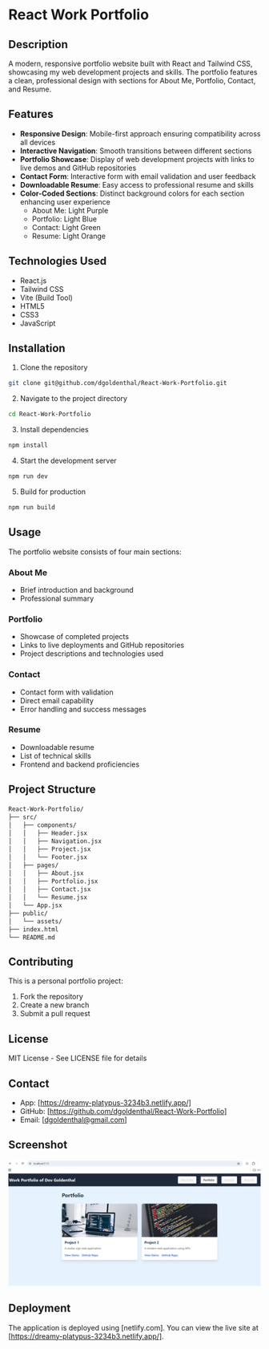 # React Work Portfolio

## Description

A modern, responsive portfolio website built with React and Tailwind CSS, showcasing my web development projects and skills. 
The portfolio features a clean, professional design with sections for About Me, Portfolio, Contact, and Resume.

## Features

- **Responsive Design**: Mobile-first approach ensuring compatibility across all devices
- **Interactive Navigation**: Smooth transitions between different sections
- **Portfolio Showcase**: Display of web development projects with links to live demos and GitHub repositories
- **Contact Form**: Interactive form with email validation and user feedback
- **Downloadable Resume**: Easy access to professional resume and skills
- **Color-Coded Sections**: Distinct background colors for each section enhancing user experience
  - About Me: Light Purple
  - Portfolio: Light Blue
  - Contact: Light Green
  - Resume: Light Orange

## Technologies Used

- React.js
- Tailwind CSS
- Vite (Build Tool)
- HTML5
- CSS3
- JavaScript

## Installation

1. Clone the repository

```bash
git clone git@github.com/dgoldenthal/React-Work-Portfolio.git
```

2. Navigate to the project directory

```bash
cd React-Work-Portfolio
```

3. Install dependencies

```bash
npm install
```

4. Start the development server

```bash
npm run dev
```

5. Build for production

```bash
npm run build
```

## Usage

The portfolio website consists of four main sections:

### About Me

- Brief introduction and background
- Professional summary

### Portfolio

- Showcase of completed projects
- Links to live deployments and GitHub repositories
- Project descriptions and technologies used

### Contact

- Contact form with validation
- Direct email capability
- Error handling and success messages

### Resume

- Downloadable resume
- List of technical skills
- Frontend and backend proficiencies

## Project Structure

```
React-Work-Portfolio/
├── src/
│   ├── components/
│   │   ├── Header.jsx
│   │   ├── Navigation.jsx
│   │   ├── Project.jsx
│   │   └── Footer.jsx
│   ├── pages/
│   │   ├── About.jsx
│   │   ├── Portfolio.jsx
│   │   ├── Contact.jsx
│   │   └── Resume.jsx
│   └── App.jsx
├── public/
│   └── assets/
├── index.html
└── README.md
```

## Contributing

This is a personal portfolio project:

1. Fork the repository
2. Create a new branch
3. Submit a pull request

## License

MIT License - See LICENSE file for details

## Contact

- App: [https://dreamy-platypus-3234b3.netlify.app/]
- GitHub: [https://github.com/dgoldenthal/React-Work-Portfolio]
- Email: [dgoldenthal@gmail.com]

## Screenshot

![Home Page](./public/assets/images/Screenshot.png)

## Deployment

The application is deployed using [netlify.com]. 
You can view the live site at [https://dreamy-platypus-3234b3.netlify.app/].
